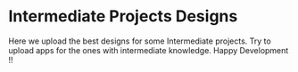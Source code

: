 
# Intermediate Projects Designs

Here we upload the best designs for some Intermediate projects.
Try to upload apps for the ones with intermediate knowledge.
Happy Development !!

